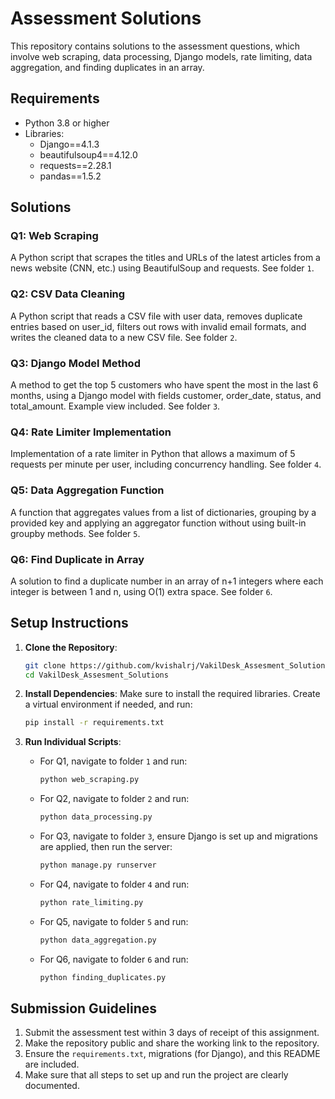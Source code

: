 # Assessment Solutions

This repository contains solutions to the assessment questions, which involve web scraping, data processing, Django models, rate limiting, data aggregation, and finding duplicates in an array.

## Requirements

- Python 3.8 or higher
- Libraries: 
  - Django==4.1.3
  - beautifulsoup4==4.12.0
  - requests==2.28.1
  - pandas==1.5.2


## Solutions

### Q1: Web Scraping

A Python script that scrapes the titles and URLs of the latest articles from a news website (CNN, etc.) using BeautifulSoup and requests. See folder `1`.

### Q2: CSV Data Cleaning

A Python script that reads a CSV file with user data, removes duplicate entries based on user_id, filters out rows with invalid email formats, and writes the cleaned data to a new CSV file. See folder `2`.

### Q3: Django Model Method

A method to get the top 5 customers who have spent the most in the last 6 months, using a Django model with fields customer, order_date, status, and total_amount. Example view included. See folder `3`.

### Q4: Rate Limiter Implementation

Implementation of a rate limiter in Python that allows a maximum of 5 requests per minute per user, including concurrency handling. See folder `4`.

### Q5: Data Aggregation Function

A function that aggregates values from a list of dictionaries, grouping by a provided key and applying an aggregator function without using built-in groupby methods. See folder `5`.

### Q6: Find Duplicate in Array

A solution to find a duplicate number in an array of n+1 integers where each integer is between 1 and n, using O(1) extra space. See folder `6`.

## Setup Instructions

1. **Clone the Repository**:
   ```bash
   git clone https://github.com/kvishalrj/VakilDesk_Assesment_Solutions.git
   cd VakilDesk_Assesment_Solutions
   ```

2. **Install Dependencies**:
   Make sure to install the required libraries. Create a virtual environment if needed, and run:
   ```bash
   pip install -r requirements.txt
   ```

3. **Run Individual Scripts**:
   - For Q1, navigate to folder `1` and run:
     ```bash
     python web_scraping.py
     ```
   - For Q2, navigate to folder `2` and run:
     ```bash
     python data_processing.py
     ```
   - For Q3, navigate to folder `3`, ensure Django is set up and migrations are applied, then run the server:
     ```bash
     python manage.py runserver
     ```
   - For Q4, navigate to folder `4` and run:
     ```bash
     python rate_limiting.py
     ```
   - For Q5, navigate to folder `5` and run:
     ```bash
     python data_aggregation.py
     ```
   - For Q6, navigate to folder `6` and run:
     ```bash
     python finding_duplicates.py
     ```

## Submission Guidelines

1. Submit the assessment test within 3 days of receipt of this assignment.
2. Make the repository public and share the working link to the repository.
3. Ensure the `requirements.txt`, migrations (for Django), and this README are included.
4. Make sure that all steps to set up and run the project are clearly documented.
